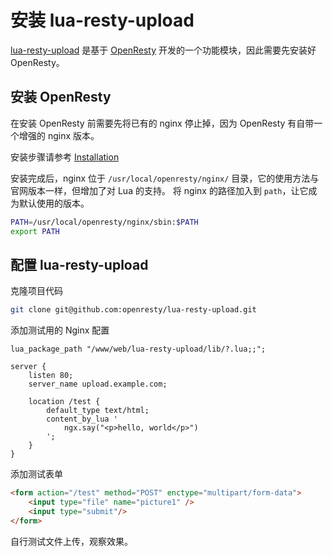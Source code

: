 # 安装 lua-resty-upload

[lua-resty-upload](https://github.com/openresty/lua-resty-upload) 是基于 [OpenResty](http://openresty.org) 开发的一个功能模块，因此需要先安装好 OpenResty。

## 安装 OpenResty 

在安装 OpenResty 前需要先将已有的 nginx 停止掉，因为 OpenResty 有自带一个增强的 nginx 版本。

安装步骤请参考 [Installation](https://openresty.org/en/linux-packages.html)

安装完成后，nginx 位于 `/usr/local/openresty/nginx/` 目录，它的使用方法与官网版本一样，但增加了对 Lua 的支持。
将 nginx 的路径加入到 `path`，让它成为默认使用的版本。

```bash
PATH=/usr/local/openresty/nginx/sbin:$PATH
export PATH
```

## 配置 lua-resty-upload

克隆项目代码

```bash
git clone git@github.com:openresty/lua-resty-upload.git
```

添加测试用的 Nginx 配置

```nginx
lua_package_path "/www/web/lua-resty-upload/lib/?.lua;;";

server {
    listen 80;
    server_name upload.example.com;
    
    location /test {
        default_type text/html;
        content_by_lua '
            ngx.say("<p>hello, world</p>")
        ';
    }
}
```

添加测试表单

```html
<form action="/test" method="POST" enctype="multipart/form-data">
    <input type="file" name="picture1" />
    <input type="submit"/>
</form>
```

自行测试文件上传，观察效果。
